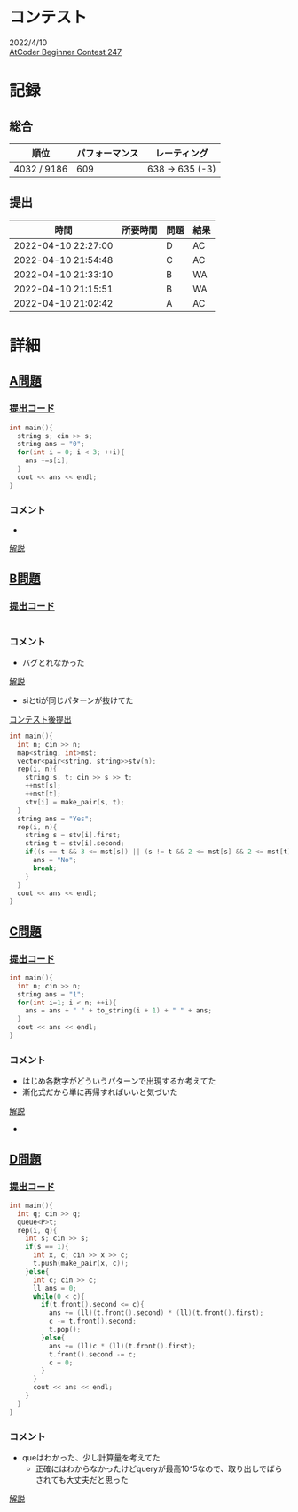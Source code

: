 # コンテスト
2022/4/10<br>
[AtCoder Beginner Contest 247](https://atcoder.jp/contests/abc247)

# 記録
## 総合
|  順位  |  パフォーマンス  | レーティング |
| ---- | ---- | ---- |
| 4032 / 9186 | 609 | 638 → 635 (-3) |

## 提出
|  時間  |  所要時間  |  問題  | 結果 |
| ---- | ---- | ---- | ---- |
| 2022-04-10 22:27:00 |  | D | AC |
| 2022-04-10 21:54:48 |  | C | AC |
| 2022-04-10 21:33:10 |  | B | WA |
| 2022-04-10 21:15:51 |  | B | WA |
| 2022-04-10 21:02:42 |  | A | AC |

# 詳細
## [A問題](https://atcoder.jp/contests/abc247/tasks/abc247_a)
### [提出コード](https://atcoder.jp/contests/abc247/submissions/30849554)
```c++
int main(){
  string s; cin >> s;
  string ans = "0";
  for(int i = 0; i < 3; ++i){
    ans +=s[i];
  }
  cout << ans << endl;
}
```

### コメント

* 

[解説](https://atcoder.jp/contests/abc247/editorial/3709)


## [B問題](https://atcoder.jp/contests/abc247/tasks/abc247_b)
### [提出コード]()
```c++

```

### コメント

* バグとれなかった

[解説](https://atcoder.jp/contests/abc247/editorial/3734)

* siとtiが同じパターンが抜けてた

[コンテスト後提出](https://atcoder.jp/contests/abc247/submissions/30893414)
```c++
int main(){
  int n; cin >> n;
  map<string, int>mst;
  vector<pair<string, string>>stv(n);
  rep(i, n){
    string s, t; cin >> s >> t;
    ++mst[s];
    ++mst[t];
    stv[i] = make_pair(s, t);
  }
  string ans = "Yes";
  rep(i, n){
    string s = stv[i].first;
    string t = stv[i].second;
    if((s == t && 3 <= mst[s]) || (s != t && 2 <= mst[s] && 2 <= mst[t])){
      ans = "No";
      break;
    }
  }
  cout << ans << endl;
}
```

## [C問題](https://atcoder.jp/contests/abc247/tasks/abc247_c)
### [提出コード](https://atcoder.jp/contests/abc247/submissions/30878307)

```c++
int main(){
  int n; cin >> n;
  string ans = "1";
  for(int i=1; i < n; ++i){
    ans = ans + " " + to_string(i + 1) + " " + ans;
  }
  cout << ans << endl;
}
```

### コメント
* はじめ各数字がどういうパターンで出現するか考えてた
* 漸化式だから単に再帰すればいいと気づいた

[解説](https://atcoder.jp/contests/abc247/editorial/3735)

* 


## [D問題](https://atcoder.jp/contests/abc247/tasks/abc247_d)
### [提出コード](https://atcoder.jp/contests/abc247/submissions/30887283)

```c++
int main(){
  int q; cin >> q;
  queue<P>t;
  rep(i, q){
    int s; cin >> s;
    if(s == 1){
      int x, c; cin >> x >> c;
      t.push(make_pair(x, c));
    }else{
      int c; cin >> c;
      ll ans = 0;
      while(0 < c){
        if(t.front().second <= c){
          ans += (ll)(t.front().second) * (ll)(t.front().first);
          c -= t.front().second;
          t.pop();
        }else{
          ans += (ll)c * (ll)(t.front().first);
          t.front().second -= c;
          c = 0;
        }
      }
      cout << ans << endl;
    }
  }
}
```

### コメント
* queはわかった、少し計算量を考えてた
    * 正確にはわからなかったけどqueryが最高10^5なので、取り出しでばらされても大丈夫だと思った

[解説]()
